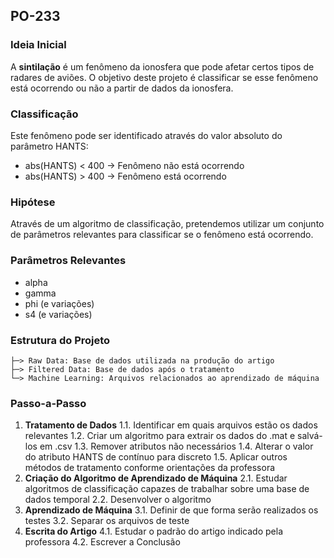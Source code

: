 ## PO-233

### Ideia Inicial
A **sintilação** é um fenômeno da ionosfera que pode afetar certos tipos de radares de aviões. O objetivo deste projeto é classificar se esse fenômeno está ocorrendo ou não a partir de dados da ionosfera.

### Classificação
Este fenômeno pode ser identificado através do valor absoluto do parâmetro HANTS:
- abs(HANTS) < 400 → Fenômeno não está ocorrendo
- abs(HANTS) > 400 → Fenômeno está ocorrendo

### Hipótese
Através de um algoritmo de classificação, pretendemos utilizar um conjunto de parâmetros relevantes para classificar se o fenômeno está ocorrendo.

### Parâmetros Relevantes
- alpha
- gamma
- phi (e variações)
- s4 (e variações)

### Estrutura do Projeto
```
├─> Raw Data: Base de dados utilizada na produção do artigo
├─> Filtered Data: Base de dados após o tratamento
└─> Machine Learning: Arquivos relacionados ao aprendizado de máquina
```

### Passo-a-Passo
1. **Tratamento de Dados**
   1.1. Identificar em quais arquivos estão os dados relevantes
   1.2. Criar um algoritmo para extrair os dados do .mat e salvá-los em .csv
   1.3. Remover atributos não necessários
   1.4. Alterar o valor do atributo HANTS de contínuo para discreto 
   1.5. Aplicar outros métodos de tratamento conforme orientações da professora
2. **Criação do Algoritmo de Aprendizado de Máquina**
   2.1. Estudar algoritmos de classificação capazes de trabalhar sobre uma base de dados temporal
   2.2. Desenvolver o algoritmo
3. **Aprendizado de Máquina**
   3.1. Definir de que forma serão realizados os testes
   3.2. Separar os arquivos de teste
4. **Escrita do Artigo**
   4.1. Estudar o padrão do artigo indicado pela professora
   4.2. Escrever a Conclusão